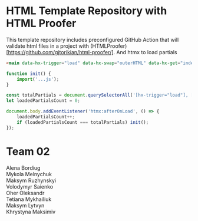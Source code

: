 # HTML Template Repository with HTML Proofer

This template repository includes preconfigured GitHub Action that will validate html files in a project with (HTMLProofer)[https://github.com/gjtorikian/html-proofer/].
And htmx to load partials

```html
<main data-hx-trigger="load" data-hx-swap="outerHTML" data-hx-get="index.main.partial.html"></main>
```


```js
function init() {
    import('...js');
}

const totalPartials = document.querySelectorAll('[hx-trigger="load"], [data-hx-trigger="load"]').length;
let loadedPartialsCount = 0;

document.body.addEventListener('htmx:afterOnLoad', () => {
    loadedPartialsCount++;
    if (loadedPartialsCount === totalPartials) init();
});
```

# Team 02
Alena Bordiug <br/>
Mykola Melnychuk <br/>
Maksym Ruzhynskyi <br/>
Volodymyr Saienko <br />
Oher Oleksandr <br/>
Tetiana Mykhailiuk <br/>
Maksym Lytvyn <br/>
Khrystyna Maksimiv <br/>
